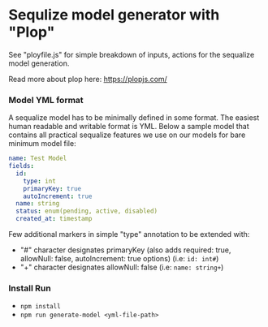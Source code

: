 # Sequlize model generator with "Plop"

See "ployfile.js" for simple breakdown of inputs, actions for the sequalize model generation.

Read more about plop here: https://plopjs.com/


### Model YML format

A sequalize model has to be minimally defined in some format. The easiest human readable and writable format is YML. Below a sample model that contains all practical sequalize features we use on our models for bare minimum model file:

```yml
name: Test Model
fields:
  id:
	type: int
	primaryKey: true
	autoIncrement: true
  name: string
  status: enum(pending, active, disabled)
  created_at: timestamp
```

Few additional markers in simple "type" annotation to be extended with:

- "#" character designates primaryKey (also adds required: true, allowNull: false, autoIncrement: true options) (i.e: ```id: int#```)
- "+" character designates allowNull: false (i.e: ```name: string+```)


### Install Run

- ```npm install```
- ```npm run generate-model <yml-file-path>```

